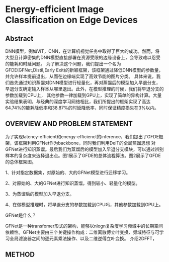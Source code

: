 # Energy-efficient Image Classification on Edge Devices

## Abstract
DNN模型，例如ViT，CNN，在计算机视觉任务中取得了巨大的成功。然而，将大型且计算密集的DNN模型直接部署在资源受限的边缘设备上，会导致难以忍受的能耗和时延问题。
为了解决这个问题，我们提出一个名为GFDE(GFNet,Distil,Early Exit)的新颖框架，该框架通过降低DNN模型的参数量，并允许样本提前退出，从而在边缘端实现了高效节能的图片分类。
具体来说，我们首先通过知识蒸馏对DNN模型进行轻量化，再对蒸馏后的模型加入早退分支，早退分支确定输入样本从哪里退出。此外，在模型推理的时候，我们将早退分支的参数加载到CPU上，
其他参数一律加载到GPU上，实现了简单的异构计算。大量实验结果表明，与经典的深度学习网络相比，我们所提出的框架实现了高达64.74%的能耗降低率和38.87%的时延降低率，同时保证精度损失在3%以内。

## OVERVIEW AND PROBLEM STATEMENT
为了实现latency-efficient和energy-efficienct的inference，我们提出了GFDE框架，该框架利用GFNet作为backbone，同时我们利用DeiT的全局蒸馏思想
对GFNet进行知识蒸馏。最后我们为蒸馏后的模型加入早退分支模块，可以通过辨别样本的复杂度来选择退出点。图1展示了GFDE的总体流程算法。图2展示了GFDE的总体框架图。

1、针对指定数据集，对原始的、大的GFNet模型进行迁移学习。

2、对原始的、大的GFNet进行知识蒸馏，得到较小、轻量化的模型。

3、为蒸馏后的模型加入早退分支。

4、在做模型推理时，将早退分支的参数加载到CPU吗，其他参数加载到GPU上。

GFNet是什么？

GFNet是一种transfomer形式的架构，能够以nlogn复杂度学习频域中的长期空间依赖性。GFNet主要由三个关键操作构成：二维离散傅立叶变换、频域特征与可学习全局滤波器之间的逐元素乘法操作、以及二维逆傅立叶变换。
介绍2DFFT，


## METHOD
